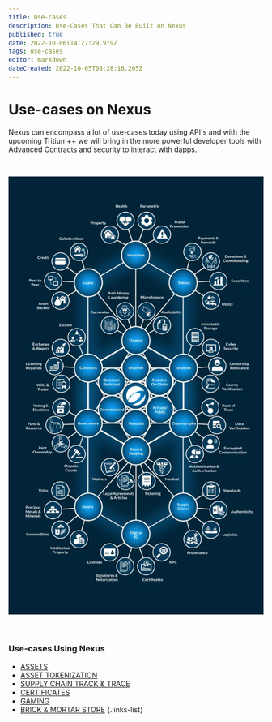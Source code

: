 ```yaml
---
title: Use-cases
description: Use-Cases That Can Be Built on Nexus
published: true
date: 2022-10-06T14:27:29.979Z
tags: use-cases
editor: markdown
dateCreated: 2022-10-05T08:28:16.205Z
---
```


# Use-cases on Nexus

Nexus can encompass a lot of use-cases today using API's and with the upcoming Tritium++ we will bring in the more powerful developer tools with Advanced Contracts and security to interact with dapps.

&nbsp;

![usecase.webp](/usecase.webp#center)

&nbsp;

### Use-cases Using Nexus

- [ASSETS](/use-cases/assets-nfts)
- [ASSET TOKENIZATION](/use-cases/asset-tokenization)
- [SUPPLY CHAIN TRACK & TRACE](/use-cases/supply-chain)
- [CERTIFICATES](/use-cases/certificates)
- [GAMING](/use-cases/gaming)
- [BRICK & MORTAR STORE](/use-cases/brick-and-mortar-store)
{.links-list}

